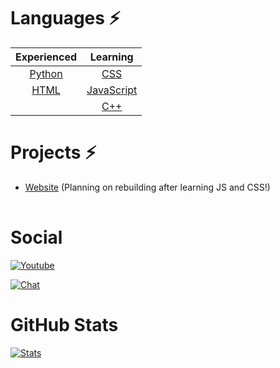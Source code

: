 # Languages ⚡

| Experienced   | Learning      |
| :---: | :---: |
| <a href="https://www.python.org/" target="_blank">Python</a>        | <a href="https://en.wikipedia.org/wiki/CSS" target="_blank">CSS</a>           |
| <a href="https://en.wikipedia.org/wiki/HTML" target="_blank">HTML</a>          | <a href="https://www.javascript.com/" target="_blank">JavaScript</a>    |
|       | <a href="https://en.wikipedia.org/wiki/C%2B%2B" target="_blank">C++</a> |

# Projects ⚡
<table>
  <ul style="table-style: none;">
    <li><a href="https://web.user0092.ml/" target="_blank">Website</a> (Planning on rebuilding after learning JS and CSS!)</li>
  </ul>
</table>

# Social
[![Youtube](https://img.shields.io/badge/%20YouTube-1567da.svg)](https://www.youtube.com/channel/UC3wKq0NLwP5XQGnQ7p5zgwQ)


[![Chat](https://img.shields.io/badge/Discord-6289da.svg)](https://discord.gg/Vemmf6GECg)

# GitHub Stats


[![Stats](https://github-readme-stats.vercel.app/api?username=User00092&show_icons=true&hide_title=true)](https://github.com/User00092)
<!--
**User00092/User00092** is a ✨ _special_ ✨ repository because its `README.md` (this file) appears on your GitHub profile.

Here are some ideas to get you started:

- 🔭 I’m currently working on ...
- 🌱 I’m currently learning ...
- 👯 I’m looking to collaborate on ...
- 🤔 I’m looking for help with ...
- 💬 Ask me about ...
- 📫 How to reach me: ...
- 😄 Pronouns: ...
- ⚡ Fun fact: ...
-->
